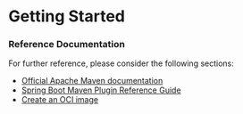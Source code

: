 # Getting Started

### Reference Documentation
For further reference, please consider the following sections:

* [Official Apache Maven documentation](https://maven.apache.org/guides/index.html)
* [Spring Boot Maven Plugin Reference Guide](https://docs.spring.io/spring-boot/docs/3.0.8-SNAPSHOT/maven-plugin/reference/html/)
* [Create an OCI image](https://docs.spring.io/spring-boot/docs/3.0.8-SNAPSHOT/maven-plugin/reference/html/#build-image)

